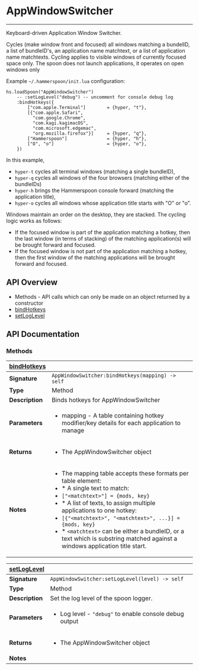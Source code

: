 # AppWindowSwitcher
---

Keyboard-driven Application Window Switcher.

Cycles (make window front and focused) all windows matching a 
bundelID, a list of bundleID's, an application name matchtext, 
or a list of application name matchtexts. Cycling applies to 
visible windows of currently focused space only. The spoon does 
not launch applications, it operates on open windows only

Example `~/.hammerspoon/init.lua` configuration:

```
hs.loadSpoon("AppWindowSwitcher")
    -- :setLogLevel("debug") -- uncomment for console debug log
    :bindHotkeys({
        ["com.apple.Terminal"]        = {hyper, "t"},
        [{"com.apple.Safari",
          "com.google.Chrome",
          "com.kagi.kagimacOS",
          "com.microsoft.edgemac", 
          "org.mozilla.firefox"}]     = {hyper, "q"},
        ["Hammerspoon"]               = {hyper, "h"},
        ["O", "o"]                    = {hyper, "o"},
    })
```
In this example, 
* `hyper-t` cycles all terminal windows (matching a single bundleID),
* `hyper-q` cycles all windows of the four browsers (matching either 
  of the bundleIDs)
* `hyper-h` brings the Hammerspoon console forward (matching the 
  application title),
* `hyper-o` cycles all windows whose application title starts 
  with "O" or "o".

Windows maintain an order on the desktop, they are stacked. 
The cycling logic works as follows:
* If the focused window is part of the application matching a hotkey,
  then the last window (in terms of stacking) of the matching 
  application(s) will be brought forward and focused.
* If the focused window is not part of the application matching a
  hotkey, then the first window of the matching applications will be
  brought forward and focused.

## API Overview
* Methods - API calls which can only be made on an object returned by a constructor
 * [bindHotkeys](#bindHotkeys)
 * [setLogLevel](#setLogLevel)

## API Documentation

### Methods

| [bindHotkeys](#bindHotkeys)         |                                                                                     |
| --------------------------------------------|-------------------------------------------------------------------------------------|
| **Signature**                               | `AppWindowSwitcher:bindHotkeys(mapping) -> self`                                                                    |
| **Type**                                    | Method                                                                     |
| **Description**                             | Binds hotkeys for AppWindowSwitcher                                                                     |
| **Parameters**                              | <ul><li>mapping - A table containing hotkey modifier/key details for each application to manage</li></ul> |
| **Returns**                                 | <ul><li>The AppWindowSwitcher object</li></ul>          |
| **Notes**                                   | <ul><li>The mapping table accepts these formats per table element:</li><li>* A single text to match:</li><li>  `["<matchtext>"] = {mods, key}` </li><li>* A list of texts, to assign multiple applications to one hotkey:</li><li>  `[{"<matchtext>", "<matchtext>", ...}] = {mods, key}`</li><li>* `<matchtext>` can be either a bundleID, or a text which is substring matched against a windows application title start. </li></ul>                |

| [setLogLevel](#setLogLevel)         |                                                                                     |
| --------------------------------------------|-------------------------------------------------------------------------------------|
| **Signature**                               | `AppWindowSwitcher:setLogLevel(level) -> self`                                                                    |
| **Type**                                    | Method                                                                     |
| **Description**                             | Set the log level of the spoon logger.                                                                     |
| **Parameters**                              | <ul><li>Log level - `"debug"` to enable console debug output</li></ul> |
| **Returns**                                 | <ul><li>The AppWindowSwitcher object</li></ul>          |
| **Notes**                                   | <ul></ul>                |

